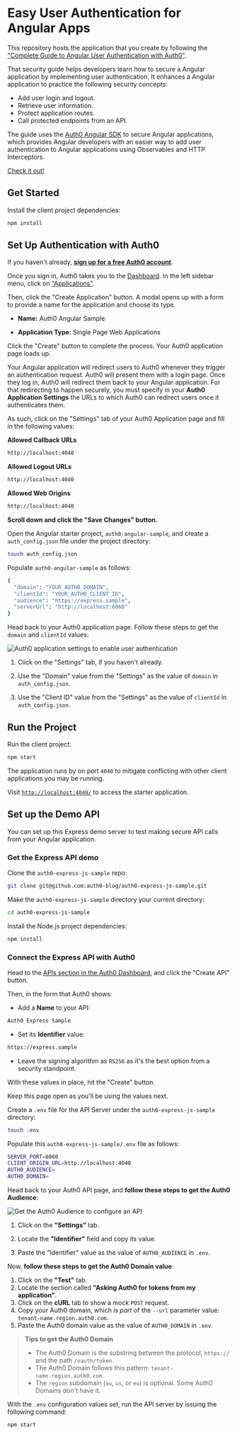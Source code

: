# Easy User Authentication for Angular Apps

This repository hosts the application that you create by following the ["Complete Guide to Angular User Authentication with Auth0"](https://auth0.com/blog/complete-guide-to-angular-user-authentication/).

That security guide helps developers learn how to secure a Angular application by implementing user authentication. It enhances a Angular application to practice the following security concepts:

- Add user login and logout.
- Retrieve user information.
- Protect application routes.
- Call protected endpoints from an API.

The guide uses the [Auth0 Angular SDK](https://github.com/auth0/auth0-angular) to secure Angular applications, which provides Angular developers with an easier way to add user authentication to Angular applications using Observables and HTTP Interceptors.

[Check it out!](https://auth0.com/blog/complete-guide-to-angular-user-authentication/)

## Get Started

Install the client project dependencies:

```bash
npm install
```

## Set Up Authentication with Auth0

If you haven't already, <a href="https://auth0.com/signup" data-amp-replace="CLIENT_ID" data-amp-addparams="anonId=CLIENT_ID(cid-scope-cookie-fallback-name)">**sign up for a free Auth0 account**</a>.

Once you sign in, Auth0 takes you to the [Dashboard](https://manage.auth0.com/). In the left sidebar menu, click on ["Applications"](https://manage.auth0.com/#/applications).

Then, click the "Create Application" button. A modal opens up with a form to provide a name for the application and choose its type.

- **Name:** Auth0 Angular Sample

- **Application Type:** Single Page Web Applications

Click the "Create" button to complete the process. Your Auth0 application page loads up.

Your Angular application will redirect users to Auth0 whenever they trigger an authentication request. Auth0 will present them with a login page. Once they log in, Auth0 will redirect them back to your Angular application. For that redirecting to happen securely, you must specify in your **Auth0 Application Settings** the URLs to which Auth0 can redirect users once it authenticates them.

As such, click on the "Settings" tab of your Auth0 Application page and fill in the following values:


**Allowed Callback URLs**

```bash
http://localhost:4040
```

**Allowed Logout URLs**

```bash
http://localhost:4040
```

**Allowed Web Origins**

```bash
http://localhost:4040
```

**Scroll down and click the "Save Changes" button.**

Open the Angular starter project, `auth0-angular-sample`, and create a `auth_config.json` file under the project directory:

```bash
touch auth_config.json
```

Populate `auth0-angular-sample` as follows:

```bash
{
  "domain": "YOUR_AUTH0_DOMAIN",
  "clientId": "YOUR_AUTH0_CLIENT_ID",
  "audience": "https://express.sample",
  "serverUrl": "http://localhost:6060"
}
```

Head back to your Auth0 application page. Follow these steps to get the `domain` and `clientId` values:

![Auth0 application settings to enable user authentication](https://cdn.auth0.com/blog/complete-guide-to-user-authentication/auth0-application-settings.png)

1. Click on the "Settings" tab, if you haven't already.

2. Use the "Domain" value from the "Settings" as the value of `domain` in `auth_config.json`.

3. Use the "Client ID" value from the "Settings" as the value of `clientId` in `auth_config.json`.

## Run the Project

Run the client project:

```bash
npm start
```

The application runs by on port `4040` to mitigate conflicting with other client applications you may be running.

Visit [`http://localhost:4040/`](http://localhost:4040/) to access the starter application.

## Set up the Demo API

You can set up this Express demo server to test making secure API calls from your Angular application.

### Get the Express API demo

Clone the `auth0-express-js-sample` repo:

```bash
git clone git@github.com:auth0-blog/auth0-express-js-sample.git
```

Make the `auth0-express-js-sample` directory your current directory:

```bash
cd auth0-express-js-sample
```

Install the Node.js project dependencies:

```bash
npm install
```

### Connect the Express API with Auth0

Head to the [APIs section in the Auth0 Dashboard](https://manage.auth0.com/#/apis), and click the "Create API" button.

Then, in the form that Auth0 shows:
 
- Add a **Name** to your API:

```bash
Auth0 Express Sample
```

- Set its **Identifier** value:

```bash
https://express.sample
```

- Leave the signing algorithm as `RS256` as it's the best option from a security standpoint.

With these values in place, hit the "Create" button.

Keep this page open as you'll be using the values next.

Create a `.env` file for the API Server under the `auth0-express-js-sample` directory:

```bash
touch .env
```

Populate this `auth0-express-js-sample/.env` file as follows:

```bash
SERVER_PORT=6060
CLIENT_ORIGIN_URL=http://localhost:4040
AUTH0_AUDIENCE=
AUTH0_DOMAIN=
```

Head back to your Auth0 API page, and **follow these steps to get the Auth0 Audience**:

![Get the Auth0 Audience to configure an API](https://cdn.auth0.com/blog/complete-guide-to-user-authentication/get-the-auth0-audience.png)

1. Click on the **"Settings"** tab.

2. Locate the **"Identifier"** field and copy its value.

3. Paste the "Identifier" value as the value of `AUTH0_AUDIENCE` in `.env`.

Now, **follow these steps to get the Auth0 Domain value**:

1. Click on the **"Test"** tab.
2. Locate the section called **"Asking Auth0 for tokens from my application"**.
3. Click on the **cURL** tab to show a mock `POST` request.
4. Copy your Auth0 domain, which is _part_ of the `--url` parameter value: `tenant-name.region.auth0.com`.
5. Paste the Auth0 domain value as the value of `AUTH0_DOMAIN` in `.env`.

> **Tips to get the Auth0 Domain**
> - The Auth0 Domain is the substring between the protocol, `https://` and the path `/oauth/token`.
> - The Auth0 Domain follows this pattern: `tenant-name.region.auth0.com`.
> - The `region` subdomain (`au`, `us`, or `eu`) is optional. Some Auth0 Domains don't have it.

With the `.env` configuration values set, run the API server by issuing the following command:

```bash
npm start
```
